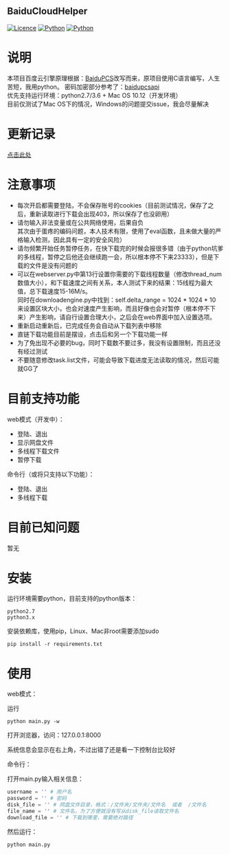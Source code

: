 ## BaiduCloudHelper

[![Licence](https://img.shields.io/badge/licence-MIT-blue.svg)](https://github.com/yp05327/BaiduCloudHelper/LICENSE) [![Python](https://img.shields.io/badge/python-2.7%2C3.x-blue.svg)](https://travis-ci.org/yp05327/BaiduCloudHelper) [![Python](https://travis-ci.org/yp05327/BaiduCloudHelper.svg?branch=master)]()

# 说明
本项目百度云引擎原理根据：[BaiduPCS](https://github.com/GangZhuo/BaiduPCS)改写而来，原项目使用C语言编写，人生苦短，我用python。
密码加密部分参考了：[baidupcsapi](https://github.com/ly0/baidupcsapi)  
优先支持运行环境：python2.7/3.6 + Mac OS 10.12（开发环境）  
目前仅测试了Mac OS下的情况，Windows的问题提交issue，我会尽量解决
# 更新记录
[点击此处](https://github.com/yp05327/BaiduCloudHelper/blob/master/update.md)

# 注意事项
* 每次开启都需要登陆，不会保存账号的cookies（目前测试情况，保存了之后，重新读取进行下载会出现403，所以保存了也没卵用）
* 请勿输入非法变量或在公共网络使用，后果自负  
其次由于蛋疼的编码问题，本人技术有限，使用了eval函数，且未做大量的严格输入检测，因此具有一定的安全风险）
* 请勿频繁开始任务暂停任务，在快下载完的时候会报很多错（由于python坑爹的多线程，暂停之后他还会继续跑一会，所以根本停不下来23333），但是下载的文件是没有问题的  
* 可以在webserver.py中第13行设置你需要的下载线程数量（修改thread_num数值大小），和下载速度之间有关系，本人测试下来的结果：15线程为最大值，总下载速度15-16M/s。  
同时在downloadengine.py中找到：self.delta_range = 1024 * 1024 * 10 来设置区块大小，也会对速度产生影响，而且好像也会对暂停（根本停不下来）产生影响，请自行设置合理大小，之后会在web界面中加入设置选项。
* 重新启动重新后，已完成任务会自动从下载列表中移除
* 直链下载功能目前是摆设，点击后和另一个下载功能一样
* 为了免出现不必要的bug，同时下载数不要过多，我没有设置限制，而且还没有经过测试
* 不要随意修改task.list文件，可能会导致下载进度无法读取的情况，然后可能就GG了

# 目前支持功能
web模式（开发中）：
* 登陆、退出
* 显示网盘文件
* 多线程下载文件
* 暂停下载

命令行（或将只支持以下功能）：
* 登陆、退出
* 多线程下载

# 目前已知问题
暂无

# 安装
运行环境需要python，目前支持的python版本：  
  
```
python2.7  
python3.x
``` 
  
安装依赖库，使用pip，Linux、Mac非root需要添加sudo  
  
```shell
pip install -r requirements.txt
``` 

# 使用

web模式：

运行

```shell
python main.py -w
```

打开浏览器，访问：127.0.0.1:8000

系统信息会显示在右上角，不过出错了还是看一下控制台比较好

命令行：

打开main.py输入相关信息：

```python
username = '' # 用户名
password = '' # 密码
disk_file = '' # 网盘文件目录，格式：/文件夹/文件夹/文件名  或者  /文件名
file_name = '' # 文件名，为了方便就没有写从disk_file读取文件名
download_file = '' # 下载到哪里，需要绝对路径
```

然后运行：

```shell
python main.py
```
